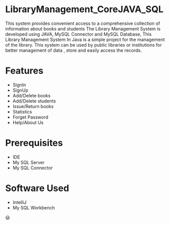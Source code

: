 # LibraryManagement_CoreJAVA_SQL
This system provides convenient access to a comprehensive collection of information about books and students
The Library Management System is developed using JAVA, MySQL Connector and MySQL Database, This Library Management System In Java is a simple project for the management of the library.
This system can be used by public libraries or institutions for better management of data , store and easily access the records. 
# Features
* SignIn
* SignUp
* Add/Delete books
* Add/Delete students
* Issue/Return books
* Statistics 
* Forget Password 
* Help/About Us
# Prerequisites
* IDE
* My SQL Server
* My SQL Connector
# Software Used
* IntelliJ
* My SQL Workbench

:smiley:
